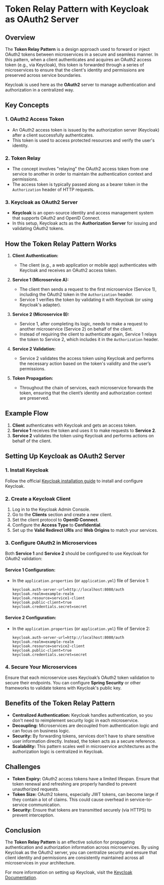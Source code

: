 # Token Relay Pattern with Keycloak as OAuth2 Server

## Overview

The **Token Relay Pattern** is a design approach used to forward or inject OAuth2 tokens between microservices in a secure and seamless manner. In this pattern, when a client authenticates and acquires an OAuth2 access token (e.g., via Keycloak), this token is forwarded through a series of microservices to ensure that the client's identity and permissions are preserved across service boundaries.

Keycloak is used here as the **OAuth2** server to manage authentication and authorization in a centralized way.

## Key Concepts

### 1. OAuth2 Access Token
- An OAuth2 access token is issued by the authorization server (Keycloak) after a client successfully authenticates.
- This token is used to access protected resources and verify the user's identity.

### 2. Token Relay
- The concept involves "relaying" the OAuth2 access token from one service to another in order to maintain the authentication context and permissions.
- The access token is typically passed along as a bearer token in the `Authorization` header of HTTP requests.

### 3. Keycloak as OAuth2 Server
- **Keycloak** is an open-source identity and access management system that supports OAuth2 and OpenID Connect.
- In this setup, Keycloak acts as the **Authorization Server** for issuing and validating OAuth2 tokens.

## How the Token Relay Pattern Works

1. **Client Authentication:**
    - The client (e.g., a web application or mobile app) authenticates with Keycloak and receives an OAuth2 access token.

2. **Service 1 (Microservice A):**
    - The client then sends a request to the first microservice (Service 1), including the OAuth2 token in the `Authorization` header.
    - Service 1 verifies the token by validating it with Keycloak (or using Keycloak's adapter).

3. **Service 2 (Microservice B):**
    - Service 1, after completing its logic, needs to make a request to another microservice (Service 2) on behalf of the client.
    - Instead of requiring the client to authenticate again, Service 1 relays the token to Service 2, which includes it in the `Authorization` header.

4. **Service 2 Validation:**
    - Service 2 validates the access token using Keycloak and performs the necessary action based on the token's validity and the user’s permissions.

5. **Token Propagation:**
    - Throughout the chain of services, each microservice forwards the token, ensuring that the client’s identity and authorization context are preserved.

## Example Flow

1. **Client** authenticates with Keycloak and gets an access token.
2. **Service 1** receives the token and uses it to make requests to **Service 2**.
3. **Service 2** validates the token using Keycloak and performs actions on behalf of the client.

## Setting Up Keycloak as OAuth2 Server

### 1. Install Keycloak

Follow the official [Keycloak installation guide](https://www.keycloak.org/docs/latest/server_installation/) to install and configure Keycloak.

### 2. Create a Keycloak Client

1. Log in to the Keycloak Admin Console.
2. Go to the **Clients** section and create a new client.
3. Set the client protocol to **OpenID Connect**.
4. Configure the **Access Type** to **Confidential**.
5. Set up the **Valid Redirect URIs** and **Web Origins** to match your services.

### 3. Configure OAuth2 in Microservices

Both **Service 1** and **Service 2** should be configured to use Keycloak for OAuth2 validation:

#### Service 1 Configuration:
- In the `application.properties` (or `application.yml`) file of Service 1:
    ```properties
    keycloak.auth-server-url=http://localhost:8080/auth
    keycloak.realm=example-realm
    keycloak.resource=service1-client
    keycloak.public-client=true
    keycloak.credentials.secret=secret
    ```

#### Service 2 Configuration:
- In the `application.properties` (or `application.yml`) file of Service 2:
    ```properties
    keycloak.auth-server-url=http://localhost:8080/auth
    keycloak.realm=example-realm
    keycloak.resource=service2-client
    keycloak.public-client=true
    keycloak.credentials.secret=secret
    ```

### 4. Secure Your Microservices

Ensure that each microservice uses Keycloak’s OAuth2 token validation to secure their endpoints. You can configure **Spring Security** or other frameworks to validate tokens with Keycloak's public key.

## Benefits of the Token Relay Pattern

- **Centralized Authentication:** Keycloak handles authentication, so you don't need to reimplement security logic in each microservice.
- **Decoupling:** Microservices are decoupled from authentication logic and can focus on business logic.
- **Security:** By forwarding tokens, services don't have to share sensitive user information directly. Instead, the token acts as a secure reference.
- **Scalability:** This pattern scales well in microservice architectures as the authorization logic is centralized in Keycloak.

## Challenges

- **Token Expiry:** OAuth2 access tokens have a limited lifespan. Ensure that token renewal and refreshing are properly handled to prevent unauthorized requests.
- **Token Size:** OAuth2 tokens, especially JWT tokens, can become large if they contain a lot of claims. This could cause overhead in service-to-service communication.
- **Security:** Ensure that tokens are transmitted securely (via HTTPS) to prevent interception.

## Conclusion

The **Token Relay Pattern** is an effective solution for propagating authentication and authorization information across microservices. By using Keycloak as the OAuth2 server, you can centralize security and ensure that client identity and permissions are consistently maintained across all microservices in your architecture.

For more information on setting up Keycloak, visit the [Keycloak Documentation](https://www.keycloak.org/docs/latest/).

